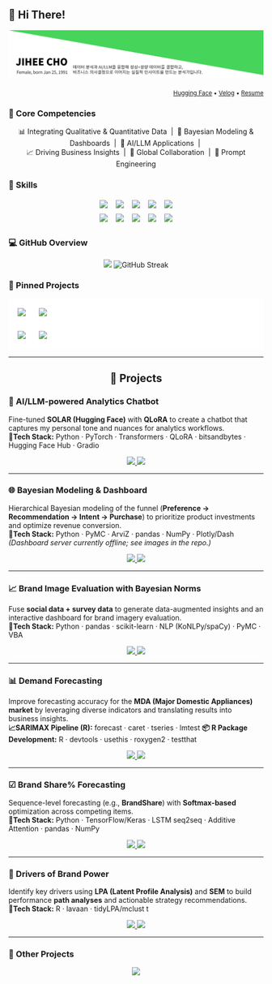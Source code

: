 ## 👋 Hi There!
<p align="center">
    <img src="https://github.com/jay-lay-down/jay-lay-down/blob/main/assets/image_2.jpg" alt="Header image">
  </a>
</p>

<p align="right">
  <sub>
    <a href="https://huggingface.co/Jay1121">Hugging Face</a> •
    <a href="https://velog.io/@jaylaydown">Velog</a> •
    <a href="https://github.com/jay-lay-down/jiheecho/blob/main/assets/RESUME.md">Resume</a>
  </sub>
</p>

### 🔑 Core Competencies
<p align="center">
  📊 Integrating Qualitative & Quantitative Data &nbsp;|&nbsp; 🧠 Bayesian Modeling & Dashboards &nbsp;|&nbsp; 🤖 AI/LLM Applications
  &nbsp;|&nbsp; <br/> 📈 Driving Business Insights &nbsp;|&nbsp; 🤝 Global Collaboration &nbsp;|&nbsp; 🧩 Prompt Engineering
</p>

### 🧰 Skills
<p align="center">
  <img src="https://img.shields.io/badge/Python-3776AB?logo=python&logoColor=white&style=for-the-badge" style="margin:4px 6px;" />
  <img src="https://img.shields.io/badge/PyTorch-EE4C2C?logo=pytorch&logoColor=white&style=for-the-badge" style="margin:4px 6px;" />
  <img src="https://img.shields.io/badge/TensorFlow-FF6F00?logo=tensorflow&logoColor=white&style=for-the-badge" style="margin:4px 6px;" />
  <img src="https://img.shields.io/badge/R-276DC3?logo=r&logoColor=white&style=for-the-badge" style="margin:4px 6px;" />
  <img src="https://img.shields.io/badge/SQL-336791?logo=postgresql&logoColor=white&style=for-the-badge" style="margin:4px 6px;" />
  <br/>
  <img src="https://img.shields.io/badge/Tableau-E97627?logo=tableau&logoColor=white&style=for-the-badge" style="margin:4px 6px;" />
  <img src="https://img.shields.io/badge/Hadoop-66CCFF?logo=apachehadoop&logoColor=black&style=for-the-badge" style="margin:4px 6px;" />
  <img src="https://img.shields.io/badge/Excel-217346?logo=microsoftexcel&logoColor=white&style=for-the-badge" style="margin:4px 6px;" />
  <img src="https://img.shields.io/badge/PowerPoint-B7472A?logo=microsoftpowerpoint&logoColor=white&style=for-the-badge" style="margin:4px 6px;" />
  <img src="https://img.shields.io/badge/HuggingFace-FFD21E?logo=huggingface&logoColor=black&style=for-the-badge" style="margin:4px 6px;" />
</p>

### 💻 GitHub Overview

<p align="center">
  <img src="https://github-readme-stats.vercel.app/api/top-langs/?username=jay-lay-down&layout=compact&theme=default" height="170" />
  <img src="https://streak-stats.demolab.com?user=jiheecho&theme=default&date_format=%5BY.%5Dn.j&hide_border=true" alt="GitHub Streak" /> 
</p>

### 📌 Pinned Projects
<table align="center" style="background:#ffffff;border-collapse:separate;border-spacing:10px;">
  <tr>
    <td style="background:#ffffff;padding:8px;border-radius:10px;">
      <a href="https://github.com/jay-lay-down/jay-chatbot">
        <img src="https://github-readme-stats.vercel.app/api/pin/?username=jay-lay-down&repo=jay-chatbot&hide_border=true&bg_color=ffffff&border_color=dddddd&v=6" />
      </a>
    </td>
    <td style="background:#ffffff;padding:8px;border-radius:10px;">
      <a href="https://github.com/jay-lay-down/bayesian_dashboard">
        <img src="https://github-readme-stats.vercel.app/api/pin/?username=jay-lay-down&repo=bayesian_dashboard&hide_border=true&bg_color=ffffff&border_color=dddddd&v=6" />
      </a>
    </td>
  </tr>
  <tr>
    <td style="background:#ffffff;padding:8px;border-radius:10px;">
      <a href="https://github.com/jay-lay-down/demand_forecasting">
        <img src="https://github-readme-stats.vercel.app/api/pin/?username=jay-lay-down&repo=demand_forecasting&hide_border=true&bg_color=ffffff&border_color=dddddd&v=6" />
      </a>
    </td>
    <td style="background:#ffffff;padding:8px;border-radius:10px;">
      <a href="https://github.com/jay-lay-down/bayesian_norm">
        <img src="https://github-readme-stats.vercel.app/api/pin/?username=jay-lay-down&repo=bayesian_norm&hide_border=true&bg_color=ffffff&border_color=dddddd&v=6" />
      </a>
    </td>
  </tr>
</table>

---
<h2 align="center">📒 Projects</h2>

### 🤖 AI/LLM-powered Analytics Chatbot
Fine-tuned **SOLAR (Hugging Face)** with **QLoRA** to create a chatbot that captures my personal tone and nuances for analytics workflows.  
**🧩Tech Stack:** Python · PyTorch · Transformers · QLoRA · bitsandbytes · Hugging Face Hub · Gradio  
<p align="center">
  <a href="https://github.com/jay-lay-down/jay-chatbot">
    <img src="https://img.shields.io/badge/Repo-181717?style=for-the-badge&logo=github&logoColor=white" />
  </a>
  <a href="https://velog.io/@jaylaydown/series/side-project-1">
    <img src="https://img.shields.io/badge/Blog-20C997?style=for-the-badge&logo=velog&logoColor=white" />
  </a>
</p>

---
### 🌐 Bayesian Modeling & Dashboard
Hierarchical Bayesian modeling of the funnel (**Preference → Recommendation → Intent → Purchase**) to prioritize product investments and optimize revenue conversion.  
**🧩Tech Stack:** Python · PyMC · ArviZ · pandas · NumPy · Plotly/Dash  
*(Dashboard server currently offline; see images in the repo.)*
<p align="center">
  <a href="https://github.com/jay-lay-down/bayesian_dashboard">
    <img src="https://img.shields.io/badge/Repo-181717?style=for-the-badge&logo=github&logoColor=white" />
  </a>
  <a href="https://...">
    <img src="https://img.shields.io/badge/Dashboard-2DD4BF?style=for-the-badge&logo=tableau&logoColor=white" />
  </a>
</p>

---
### 📈 Brand Image Evaluation with Bayesian Norms
Fuse **social data + survey data** to generate data-augmented insights and an interactive dashboard for brand imagery evaluation.  
**🧩Tech Stack:** Python · pandas · scikit-learn · NLP (KoNLPy/spaCy) · PyMC · VBA  

<p align="center">
  <a href="https://github.com/jay-lay-down/bayesian_norm">
    <img src="https://img.shields.io/badge/Repo-181717?style=for-the-badge&logo=github&logoColor=white" />
  </a>
  <a href="https://velog.io/@jaylaydown/BayesianAdjectiveNorm">
    <img src="https://img.shields.io/badge/Blog-20C997?style=for-the-badge&logo=velog&logoColor=white" />
  </a>
</p>

---

### 📊 Demand Forecasting
Improve forecasting accuracy for the **MDA (Major Domestic Appliances) market** by leveraging diverse indicators and translating results into business insights.  
**📈SARIMAX Pipeline (R):** forecast · caret · tseries · lmtest
**📦 R Package Development:** R · devtools · usethis · roxygen2 · testthat
<p align="center">
  <a href="https://github.com/jay-lay-down/demand_forecasting">
    <img src="https://img.shields.io/badge/Repo-181717?style=for-the-badge&logo=github&logoColor=white" />
  </a>
  <a href="https://github.com/jay-lay-down/demand_forecasting/blob/main/assets/Example_Forecasting%20Projects.pdf">
    <img src="https://img.shields.io/badge/Slides-6B7280?style=for-the-badge&logo=microsoftpowerpoint&logoColor=white" />
  </a>
</p>

---

### ☑ Brand Share% Forecasting
Sequence-level forecasting (e.g., **BrandShare**) with **Softmax-based** optimization across competing items.  
**🧩Tech Stack:** Python · TensorFlow/Keras · LSTM seq2seq · Additive Attention · pandas · NumPy  
<p align="center">
  <a href="https://github.com/jay-lay-down/seq2seq_softmax">
    <img src="https://img.shields.io/badge/Repo-181717?style=for-the-badge&logo=github&logoColor=white" />
  </a>
  <a href="https://github.com/jay-lay-down/demand_forecasting/blob/main/assets/Example_Forecasting%20Projects.pdf">
    <img src="https://img.shields.io/badge/Slides-6B7280?style=for-the-badge&logo=microsoftpowerpoint&logoColor=white" />
  </a>
</p>

---
### 👥  Drivers of Brand Power
Identify key drivers using **LPA (Latent Profile Analysis)** and **SEM** to build performance **path analyses** and actionable strategy recommendations.  
**🧩Tech Stack:** R · lavaan · tidyLPA/mclust  t
<p align="center">
  <a href="https://github.com/jay-lay-down/LPA_synthetic_vars">
    <img src="https://img.shields.io/badge/Repo-181717?style=for-the-badge&logo=github&logoColor=white" />
  </a>
  <a href="https://...">
    <img src="https://img.shields.io/badge/Slides-6B7280?style=for-the-badge&logo=microsoftpowerpoint&logoColor=white" />
  </a>
</p>

---

### 🔢 Other Projects
<p align="center">
  <a href="https://github.com/jay-lay-down/jay-lay-down/blob/main/assets/Example_projects.pdf">
    <img src="https://img.shields.io/badge/Slides-6B7280?style=for-the-badge&logo=microsoftpowerpoint&logoColor=white" />
  </a>
</p>

